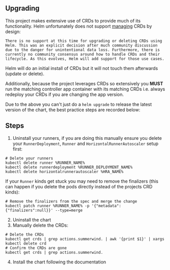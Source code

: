 ## Upgrading

This project makes extensive use of CRDs to provide much of its functionality. Helm unfortunately does not support [managing](https://helm.sh/docs/chart_best_practices/custom_resource_definitions/) CRDs by design:

```
There is no support at this time for upgrading or deleting CRDs using Helm. This was an explicit decision after much community discussion due to the danger for unintentional data loss. Furthermore, there is currently no community consensus around how to handle CRDs and their lifecycle. As this evolves, Helm will add support for those use cases.
```

Helm will do an initial install of CRDs but it will not touch them afterwards (update or delete).

Additionally, because the project leverages CRDs so extensively you **MUST** run the matching controller app container with its matching CRDs i.e. always redeploy your CRDs if you are changing the app version.

Due to the above you can't just do a `helm upgrade` to release the latest version of the chart, the best practice steps are recorded below:

## Steps

1. Uninstall your runners, if you are doing this manually ensure you delete your `RunnerDeployment`, `Runner` and `HorizontalRunnerAutoscaler` setup first:

```shell
# Delete your runners
kubectl delete runner %RUNNER_NAME%
kubectl delete runnerdeployment %RUNNER_DEPLOYMENT_NAME%
kubectl delete horizontalrunnerautoscaler %HRA_NAME%
```

If your `Runner` kinds get stuck you may need to remove the finalizers (this can happen if you delete the pods directly instead of the projects CRD kinds):

```shell
# Remove the finalizers from the spec and merge the change
kubectl patch runner %RUNNER_NAME% -p '{"metadata":{"finalizers":null}}' --type=merge
```

2. Uninstall the chart
3. Manually delete the CRDs:

```shell
# Delete the CRDs
kubectl get crds | grep actions.summerwind. | awk '{print $1}' | xargs kubectl delete crd
# Confirm the CRDs are gone
kubectl get crds | grep actions.summerwind.
```

4. Install the chart following the documentation
